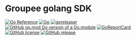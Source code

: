 # Groupee golang SDK

[![Go Reference](https://pkg.go.dev/badge/github.com/XiBao/groupee-go.svg)](https://pkg.go.dev/github.com/XiBao/groupee-go)
[![Go](https://github.com/XiBao/groupee-go/actions/workflows/go.yml/badge.svg)](https://github.com/XiBao/groupee-go/actions/workflows/go.yml)
[![goreleaser](https://github.com/XiBao/groupee-go/actions/workflows/goreleaser.yml/badge.svg)](https://github.com/XiBao/groupee-go/actions/workflows/goreleaser.yml)
[![GitHub go.mod Go version of a Go module](https://img.shields.io/github/go-mod/go-version/XiBao/groupee-go.svg)](https://github.com/XiBao/groupee-go)
[![GoReportCard](https://goreportcard.com/badge/github.com/XiBao/groupee-go)](https://goreportcard.com/report/github.com/XiBao/groupee-go)
[![GitHub license](https://img.shields.io/github/license/XiBao/groupee-go.svg)](https://github.com/XiBao/groupee-go/blob/master/LICENSE)
[![GitHub release](https://img.shields.io/github/release/XiBao/groupee-go.svg)](https://GitHub.com/XiBao/groupee-go/releases/)
